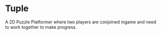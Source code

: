 # Tuple
A 2D Puzzle Platformer where two players are conjoined ingame and need to work together to make progress.
